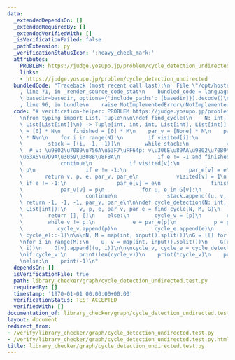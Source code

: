 ```yaml
---
data:
  _extendedDependsOn: []
  _extendedRequiredBy: []
  _extendedVerifiedWith: []
  _isVerificationFailed: false
  _pathExtension: py
  _verificationStatusIcon: ':heavy_check_mark:'
  attributes:
    PROBLEM: https://judge.yosupo.jp/problem/cycle_detection_undirected
    links:
    - https://judge.yosupo.jp/problem/cycle_detection_undirected
  bundledCode: "Traceback (most recent call last):\n  File \"/opt/hostedtoolcache/PyPy/3.7.13/x64/site-packages/onlinejudge_verify/documentation/build.py\"\
    , line 71, in _render_source_code_stat\n    bundled_code = language.bundle(stat.path,\
    \ basedir=basedir, options={'include_paths': [basedir]}).decode()\n  File \"/opt/hostedtoolcache/PyPy/3.7.13/x64/site-packages/onlinejudge_verify/languages/python.py\"\
    , line 96, in bundle\n    raise NotImplementedError\nNotImplementedError\n"
  code: "# verification-helper: PROBLEM https://judge.yosupo.jp/problem/cycle_detection_undirected\n\
    \nfrom typing import List, Tuple\n\n\ndef find_cycle(\n    N: int, M: int, G:\
    \ List[List[int]]\n) -> Tuple[int, int, int, List[int], List[int]]:\n    visited\
    \ = [0] * N\n    finished = [0] * M\n    par_v = [None] * N\n    par_e = [None]\
    \ * N\n\n    for i in range(N):\n        if visited[i]:\n            continue\n\
    \        stack = [(i, -1, -1)]\n        while stack:\n            v, p, e = stack.pop()\
    \  # v: \u9802\u70B9\u756A\u53F7\uFF64p: v\u306E\u89AA\u9802\u70B9\u3001e: v\u3068\
    \u63A5\u7D9A\u3059\u308B\u8FBA\n            if e != -1 and finished[e]:\n    \
    \            continue\n            if visited[v]:\n                par_v[v] =\
    \ p\n                if e != -1:\n                    par_e[v] = e\n         \
    \       return v, p, e, par_v, par_e\n            visited[v] = 1\n           \
    \ if e != -1:\n                par_e[v] = e\n                finished[e] = 1\n\
    \            par_v[v] = p\n            for u, e in G[v]:\n                if finished[e]:\n\
    \                    continue\n                stack.append((u, v, e))\n\n   \
    \ return -1, -1, -1, par_v, par_e\n\n\ndef cycle_detection(N: int, M: int, G:\
    \ List[int]):\n    v, p, e, par_v, par_e = find_cycle(N, M, G)\n    if p == -1:\n\
    \        return [], []\n    else:\n        cycle_v = [p]\n        cycle_e = [e]\n\
    \        while v != p:\n            e = par_e[p]\n            p = par_v[p]\n \
    \           cycle_v.append(p)\n            cycle_e.append(e)\n        return cycle_v[::-1],\
    \ cycle_e[::-1]\n\n\nN, M = map(int, input().split())\nG = [[] for _ in range(N)]\n\
    \nfor i in range(M):\n    u, v = map(int, input().split())\n    G[u].append((v,\
    \ i))\n    G[v].append((u, i))\n\n\ncycle_v, cycle_e = cycle_detection(N, M, G)\n\
    \nif cycle_v:\n    print(len(cycle_v))\n    print(*cycle_v)\n    print(*cycle_e)\n\
    \nelse:\n    print(-1)\n"
  dependsOn: []
  isVerificationFile: true
  path: library_checker/graph/cycle_detection_undirected.test.py
  requiredBy: []
  timestamp: '1970-01-01 00:00:00+00:00'
  verificationStatus: TEST_ACCEPTED
  verifiedWith: []
documentation_of: library_checker/graph/cycle_detection_undirected.test.py
layout: document
redirect_from:
- /verify/library_checker/graph/cycle_detection_undirected.test.py
- /verify/library_checker/graph/cycle_detection_undirected.test.py.html
title: library_checker/graph/cycle_detection_undirected.test.py
---
```

